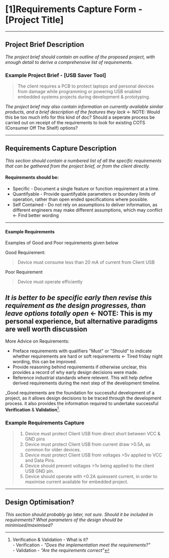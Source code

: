 # [1]Requirements Capture Form - [Project Title]

_______________________________________________________________________________________________________________________________________________________
## Project Brief Description
_The project brief should contain an outline of the proposed project, with enough detail to derive a comprehensive list of requirements._

### Example Project Brief - [USB Saver Tool]

> The client requires a PCB to protect laptops and personal devices from damage
> while programming or powering USB enabled embedded systems projects during
> development & prototyping.


_The project brief may also contain information on currently available similar products, and a brief description of the features they lack_ <- NOTE: Would this be too much info for this kind of doc? Should a seperate process be carried out on receipt of the requirements to look for existing COTS (Consumer Off The Shelf) options?

_______________________________________________________________________________________________________________________________________________________
## Requirements Capture Description

*This section should contain a numbered list of all the specific requirements that can be gathered from the project brief, or from the client directly.*

#### Requirements should be:
- Specific           - Document a single feature or function requirement at a time.                                                 <br>
- Quantifyable       - Provide quantifyable parameters or boundary limits of operation, rather than open ended specifications where possible.                <br>
- Self Contained     - Do not rely on assumptions to deliver information, as different engineers may make different assumptions, which may conflict <- Find better wording <br>

--------------------------------------------------------------------------------------
#### Example Requirements
Examples of Good and Poor requirements given below

Good Requirement:
> Device must consume less than 20 mA of current from Client USB

Poor Requirement
> Device must operate efficiently

_It is better to be specific early then revise this requirement as the design progresses, than leave options totally open_ <- NOTE: This is my personal experience, but alternative paradigms are well worth discussion<br>
--------------------------------------------------------------------------------------

More Advice on Requirements:
- Preface requirements with qualifiers "Must" or "Should" to indicate whether requirements are hard or soft requirements <- Tired friday night wording, this can be improved.<br>
- Provide reasoning behind requirements if otherwise unclear, this provides a record of why early design decisions were made.<br>
- Reference industrial standards where relevent. This will help define derived requirements during the next step of the development timeline. <br>

_Good requirements are the foundation for successful development of a project, as it allows design decisions to be traced through the development process.
it also provides the information required to undertake successful **Verification** & **Validation**[^V&V]. 


### Example Requirements Capture

>
> 1. Device must protect Client USB from direct short between VCC & GND pins                                            <br>
> 2. Device must protect Client USB from current draw >0.5A, as common for older devices.                               <br>
> 3. Device must protect Client USB from voltages >5v applied to VCC and Data Pins.                                     <br>
> 4. Device should prevent voltages >1v being applied to the client USB GND pin.                                        <br>
> 5. Device should operate with <0.2A quiessent current, in order to maximise current available for embedded project.   <br>
> 


_______________________________________________________________________________________________________________________________________________________
## Design Optimisation?

_This section should probably go later, not sure. Should it be included in requirements?
What parameters of the design should be minimised/maximised?_


[^V&V]: Verification & Validation - What is it? <br>
        - Verification - _"Does the implementation meet the requirements?"_ <br>
        - Validation   - _"Are the requirements correct"_
